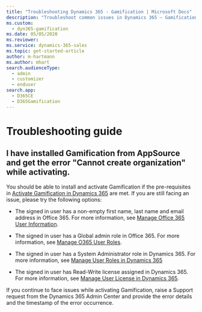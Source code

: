 ```yaml
---
title: "Troubleshooting Dynamics 365 - Gamification | Microsoft Docs"
description: "Troubleshoot common issues in Dynamics 365 – Gamification."
ms.custom: 
  - dyn365-gamification
ms.date: 05/05/2020
ms.reviewer:
ms.service: dynamics-365-sales
ms.topic: get-started-article
author: m-hartmann
ms.author: mhart
search.audienceType:
  - admin
  - customizer
  - enduser
search.app:
  - D365CE
  - D365Gamification
---
```


# Troubleshooting guide

## I have installed Gamification from AppSource and get the error "Cannot create organization" while activating.

You should be able to install and activate Gamification if the pre-requisites in [Activate Gamification in Dynamics 365](manage-gamification-in-dynamics-365-online.md) are met. If you are still facing an issue, please try the following options: 

- The signed in user has a non-empty first name, last name and email address in Office 365. For more information, see [Manage Office 365 User Information](https://docs.microsoft.com/microsoft-365/admin/add-users/change-a-user-name-and-email-address).

- The signed in user has a Global admin role in Office 365. For more information, see [Manage O365 User Roles](https://docs.microsoft.com/microsoft-365/admin/add-users/assign-admin-roles).

- The signed in user has a System Administrator role in Dynamics 365. For more information, see [Manage User Roles in Dynamics 365](https://docs.microsoft.com/en-us/power-platform/admin/create-users-assign-online-security-roles#assign-a-security-role-to-a-user)

- The signed in user has Read-Write license assigned in Dynamics 365. For more information, see [Manage User License in Dynamics 365](https://docs.microsoft.com/power-platform/admin/create-users-assign-online-security-roles#create-a-read-write-user-account).

If you continue to face issues while activating Gamification, raise a Support request from the Dynamics 365 Admin Center and provide the error details and the timestamp of the error occurrence. 
